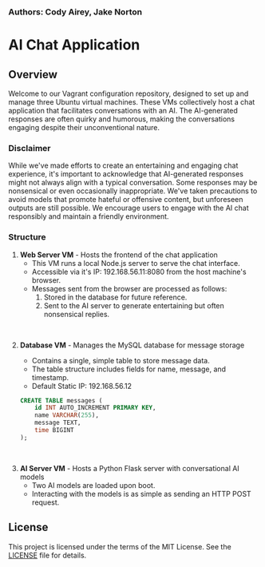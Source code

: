 ### Authors: Cody Airey, Jake Norton
# AI Chat Application

## Overview

Welcome to our Vagrant configuration repository, designed to set up and manage three Ubuntu virtual machines. These VMs collectively host a chat application that facilitates conversations with an AI. The AI-generated responses are often quirky and humorous, making the conversations engaging despite their unconventional nature.

### Disclaimer

While we've made efforts to create an entertaining and engaging chat experience, it's important to acknowledge that AI-generated responses might not always align with a typical conversation. Some responses may be nonsensical or even occasionally inappropriate. We've taken precautions to avoid models that promote hateful or offensive content, but unforeseen outputs are still possible. We encourage users to engage with the AI chat responsibly and maintain a friendly environment.


### Structure

1. **Web Server VM** - Hosts the frontend of the chat application
   - This VM runs a local Node.js server to serve the chat interface.
   - Accessible via it's IP: 192.168.56.11:8080 from the host machine's browser.
   - Messages sent from the browser are processed as follows:
     1. Stored in the database for future reference.
     2. Sent to the AI server to generate entertaining but often nonsensical replies.

<br>

2. **Database VM** - Manages the MySQL database for message storage
   - Contains a single, simple table to store message data.
   - The table structure includes fields for name, message, and timestamp.
   - Default Static IP: 192.168.56.12

    ```sql
    CREATE TABLE messages (
        id INT AUTO_INCREMENT PRIMARY KEY,
        name VARCHAR(255),
        message TEXT,
        time BIGINT
    );
    ```

<br>

3. **AI Server VM** - Hosts a Python Flask server with conversational AI models
   - Two AI models are loaded upon boot.
   - Interacting with the models is as simple as sending an HTTP POST request.


## License

This project is licensed under the terms of the MIT License. See the [LICENSE](LICENSE) file for details.